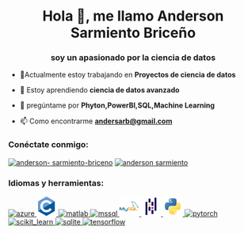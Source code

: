 <h1 align="center">Hola 👋, me llamo Anderson Sarmiento Briceño</h1>
<h3 align="center">soy un apasionado por la ciencia de datos</h3>

- 🔭Actualmente estoy trabajando en **Proyectos de ciencia de datos**

- 🌱 Estoy aprendiendo **ciencia de datos avanzado**

- 💬 pregúntame por **Phyton,PowerBI,SQL,Machine Learning**

- 📫 Como encontrarme **andersarb@gmail.com**

<h3 align= "left">Conéctate conmigo:</h3>
<p align="left">
<a href="https://linkedin.com/in/anderson-sarmiento-briceno" target="blank"><img align ="center" src="https://raw.githubusercontent.com/rahuldkjain/github-profile-readme-generator/master/src/images/icons/Social/linked-in-alt.svg" alt="anderson- sarmiento-briceno" height="30" width="40" /></a>
<a href="https://kaggle.com/anderson sarmiento" target="blank"><img align="center" src ="https://raw.githubusercontent.com/rahuldkjain/github-profile-readme-generator/master/src/images/icons/Social/kaggle.svg" alt="anderson sarmiento" height="30" width=" 40" /></a>
</p>

<h3 align="left">Idiomas y herramientas:</h3>
<p align="left"> <a href="https://azure.microsoft.com/en-in/" target="_blank" rel="noreferrer"> <img src="https://www. vectorlogo.zone/logos/microsoft_azure/microsoft_azure-icon.svg" alt="azure" width="40" height="40"/> </a> <a href="https://www.cprogramming.com/ " target="_blank" rel="noreferrer"> <img src="https://raw.githubusercontent.com/devicons/devicon/master/icons/c/c-original.svg" alt="c" width= "40" altura="40"/> </a> <a href="https://www.mathworks.com/" target="_blank" rel="noreferrer"> <img src="https:// upload.wikimedia.org/wikipedia/commons/2/21/Matlab_Logo.png" alt="matlab" width="40" height="40"/> </a> <a href="https://www. microsoft.com/en-us/sql-server" target="_blank" rel="noreferrer"> <img src="https://www.svgrepo.com/show/303229/microsoft-sql-server-logo. svg" alt="mssql" width="40" height="40"/> </a> <a href="https://www.mysql.com/" target="_blank" rel="noreferrer"> <img src="https://raw.githubusercontent.com/devicons/devicon/master/icons/mysql/mysql-original-wordmark.svg" alt="mysql" width="40" height="40"/> </a> <a href="https://pandas.pydata.org/" target="_blank" rel="noreferrer"> <img src="https://raw.githubusercontent.com/devicons/devicon/ 2ae2a900d2f041da66e950e4d48052658d850630/icons/pandas/pandas-original.svg" alt="pandas" width="40" height="40"/> </a> <a href="https://www.python.org" target= "_blank" rel="noreferrer"> <img src="https://raw.githubusercontent.com/devicons/devicon/master/icons/python/python-original.svg" alt="python" width="40" altura="40"/> </a> <a href="https://pytorch.org/" target="_blank" rel="noreferrer"> <img src="https://www.vectorlogo.zone /logos/pytorch/pytorch-icon.svg" alt="pytorch" width="40" height="40"/> </a> <a href="https://scikit-learn.org/" target= "_blank" rel="noreferrer"> <img src="https://upload.wikimedia.org/wikipedia/commons/0/05/Scikit_learn_logo_small.svg" alt="scikit_learn" width="40" height="40"/> </a> <a href="https://www.sqlite.org/" target="_blank" rel="noreferrer"> <img src="https://www.vectorlogo.zone/logos/sqlite/sqlite-icon.svg" alt="sqlite" width="40" height="40"/> </a> <a href= "https://www.tensorflow.org" target="_blank" rel="noreferrer"> <img src="https://www.vectorlogo.zone/logos/tensorflow/tensorflow-icon.svg" alt=" tensorflow" ancho="40" alto="40"/> </a> </p>
